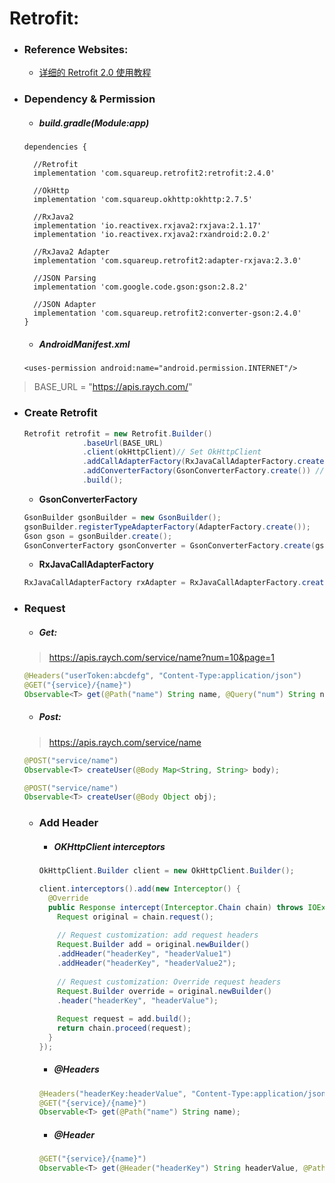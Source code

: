 # Retrofit:

- ### Reference Websites:

  + [详细的 Retrofit 2.0 使用教程](https://blog.csdn.net/carson_ho/article/details/73732076)

- ### Dependency & Permission

  + ##### build.gradle(Module:app)
  ```
  dependencies {
    
    //Retrofit
    implementation 'com.squareup.retrofit2:retrofit:2.4.0'
    
    //OkHttp
    implementation 'com.squareup.okhttp:okhttp:2.7.5'
    
    //RxJava2
    implementation 'io.reactivex.rxjava2:rxjava:2.1.17'
    implementation 'io.reactivex.rxjava2:rxandroid:2.0.2'
    
    //RxJava2 Adapter
    implementation 'com.squareup.retrofit2:adapter-rxjava:2.3.0'
    
    //JSON Parsing
    implementation 'com.google.code.gson:gson:2.8.2'
    
    //JSON Adapter
    implementation 'com.squareup.retrofit2:converter-gson:2.4.0'
  }
  ```
  
  + ##### AndroidManifest.xml
  ```
  <uses-permission android:name="android.permission.INTERNET"/>
  ```

> BASE_URL = "https://apis.raych.com/"

- ### Create Retrofit
  ```java
  Retrofit retrofit = new Retrofit.Builder()
               .baseUrl(BASE_URL)
               .client(okHttpClient)// Set OkHttpClient
               .addCallAdapterFactory(RxJavaCallAdapterFactory.create())// Convert response Call<T> to Observable<T>
               .addConverterFactory(GsonConverterFactory.create()) // Set the parser of the Data
               .build();
  ```
  
  + **GsonConverterFactory**
  ```java
  GsonBuilder gsonBuilder = new GsonBuilder();
  gsonBuilder.registerTypeAdapterFactory(AdapterFactory.create());
  Gson gson = gsonBuilder.create();
  GsonConverterFactory gsonConverter = GsonConverterFactory.create(gson);
  ```
  
  + **RxJavaCallAdapterFactory**
  ```java
  RxJavaCallAdapterFactory rxAdapter = RxJavaCallAdapterFactory.createWithScheduler(Schedulers.io());
  ```


- ### Request

  + ##### Get:
  
  > https://apis.raych.com/service/name?num=10&page=1
  
  ```java
  @Headers("userToken:abcdefg", "Content-Type:application/json")
  @GET("{service}/{name}")
  Observable<T> get(@Path("name") String name, @Query("num") String num, @Query("page")String page);
  ```

  + ##### Post:
  
  > https://apis.raych.com/service/name
  
  ```java
  @POST("service/name")
  Observable<T> createUser(@Body Map<String, String> body);
  ```

  ```java
  @POST("service/name")
  Observable<T> createUser(@Body Object obj);
  ```  

  + ### Add Header

    + ##### OKHttpClient interceptors
    
    ```java
    OkHttpClient.Builder client = new OkHttpClient.Builder();

    client.interceptors().add(new Interceptor() {
      @Override
      public Response intercept(Interceptor.Chain chain) throws IOException {
        Request original = chain.request();
        
        // Request customization: add request headers
        Request.Builder add = original.newBuilder()
        .addHeader("headerKey", "headerValue1")
        .addHeader("headerKey", "headerValue2");
        
        // Request customization: Override request headers         
        Request.Builder override = original.newBuilder()
        .header("headerKey", "headerValue"); 
        
        Request request = add.build();
        return chain.proceed(request);
      }
    });
    ```

    + ##### @Headers
    ```java
    @Headers("headerKey:headerValue", "Content-Type:application/json")
    @GET("{service}/{name}")
    Observable<T> get(@Path("name") String name);
    ```

    + ##### @Header
    ```java
    @GET("{service}/{name}")
    Observable<T> get(@Header("headerKey") String headerValue, @Path("name") String name);
    ```
